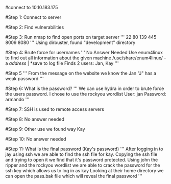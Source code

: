 #connect to 10.10.183.175

#Step 1: Connect to server

#Step 2: Find vulnerabilities

#Step 3: Run nmap to find open ports on target server
'''
22
80
139
445
8009
8080
'''
Using dirbuster, found "development" directory

#Step 4: Brute force for usernames
'''
No Answer Needed
Use enum4linux to find out all information about the given machine
/use/share/enum4linux/ -a *address* | *save to log file
Finds 2 users: Jan, Kay
'''

#Step 5
'''
From the message on the website we know the Jan "J" has a weak password
'''

#Step 6: What is the password?
'''
We can use hydra in order to brute force the users password. I chose to use the rockyou wordlist
User: jan
Password: armando
'''

#Step 7: SSH is used to remote access servers 

#Step 8: No answer needed

#Step 9: Other use we found way Kay

#Step 10: No answer needed

#Step 11: What is the final password (Kay's password)
'''
After logging in to jay using ssh we are able to find the ssh file for kay. 
Copying the ssh file and trying to open it we find that it's password protected.
Using john the ripper and the rockyou wordlist we are able to crack the password for the ssh key which allows us to log in as kay
Looking at their home directory we can open the pass.bak file which will reveal the final password
'''